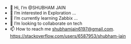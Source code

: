 - 👋 Hi, I’m @SHUBHAM JAIN
- 👀 I’m interested in Exploration ...
- 🌱 I’m currently learning Zabbix ...
- 💞️ I’m looking to collaborate on tech
- 📫 How to reach me shubhamjain6197@gmail.com. https://stackoverflow.com/users/6587953/shubham-jain

<!---
Shubhamjain6197/Shubhamjain6197 is a ✨ special ✨ repository because its `README.md` (this file) appears on your GitHub profile.
You can click the Preview link to take a look at your changes.
--->
